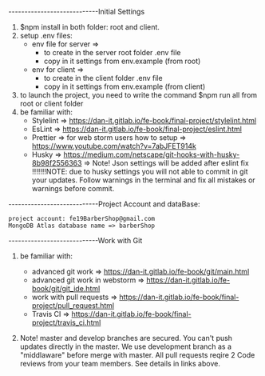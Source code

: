 
----------------------------Initial Settings

1. $npm install in both folder: root and client.
2. setup .env files:
   * env file for server =>
        - to create in the server root folder .env file
        - copy in it settings from env.example (from root)
   * env for client =>
       - to create in the client folder .env file
       - copy in it settings from env.example (from client)
3. to launch the project, you need to write the command $npm run all from root or client folder
4. be familiar with:
    - Stylelint => https://dan-it.gitlab.io/fe-book/final-project/stylelint.html
    - EsLint => https://dan-it.gitlab.io/fe-book/final-project/eslint.html
    - Prettier => for web storm users how to setup => https://www.youtube.com/watch?v=7abJFET914k  
    - Husky => https://medium.com/netscape/git-hooks-with-husky-8b98f2556363 => Note! Json settings will be added after eslint fix
    !!!!!!!NOTE: due to husky settings you will not able to commit in git your updates. Follow warnings in the terminal and fix all mistakes or warnings before commit.

----------------------------Project Account and dataBase:

    project account: fe19BarberShop@gmail.com
    MongoDB Atlas database name => barberShop

----------------------------Work with Git 

1. be familiar with:
   - advanced git work => https://dan-it.gitlab.io/fe-book/git/main.html
   - advanced git work in webstorm => https://dan-it.gitlab.io/fe-book/git/git_ide.html
   - work with pull requests => https://dan-it.gitlab.io/fe-book/final-project/pull_request.html  
   - Travis CI => https://dan-it.gitlab.io/fe-book/final-project/travis_ci.html 
    
2. Note! master and develop branches are secured. You can't push updates directly in the master. 
   We use development branch as a "middlaware" before merge with master.
   All pull requests reqire 2 Code reviews from your team members. See details in links above.  
   
   
       